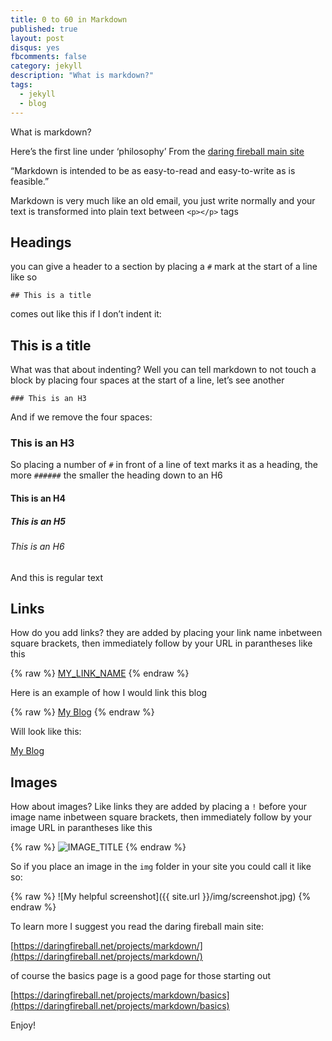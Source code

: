 ```yaml
---
title: 0 to 60 in Markdown
published: true
layout: post
disqus: yes
fbcomments: false
category: jekyll
description: "What is markdown?"
tags: 
  - jekyll
  - blog
---
```



What is markdown?

Here’s the first line under ‘philosophy’ From the [daring fireball main site](https://daringfireball.net/projects/markdown/syntax) 

“Markdown is intended to be as easy-to-read and easy-to-write as is feasible.”

Markdown is very much like an old email, you just write normally and your text is transformed into plain text between `<p></p>` tags

## Headings

you can give a header to a section by placing a `#` mark at the start of a line like so

    ## This is a title

comes out like this if I don’t indent it:

## This is a title

What was that about indenting?  Well you can tell markdown to not touch a block by placing four spaces at the start of a line, let’s see another

    ### This is an H3

And if we remove the four spaces:

### This is an H3

So placing a number of `#` in front of a line of text marks it as a heading, the more `######` the smaller the heading down to an H6

#### This is an H4

##### This is an H5

###### This is an H6

And this is regular text

## Links

How do you add links? they are added by placing your link name inbetween square brackets, then immediately follow by your URL in parantheses like this

{% raw  %}
    [MY_LINK_NAME](http://example.com/)
{% endraw  %}

Here is an example of how I would link this blog

{% raw  %}
    [My Blog](http://joshuacox.github.io/)
{% endraw  %}

Will look like this:

[My Blog](http://joshuacox.github.io/)

## Images

How about images? Like links they are added by placing a `!` before your image name inbetween square brackets, then immediately follow by your image URL in parantheses like this

{% raw  %}
    ![IMAGE_TITLE](PICTURE_URL)
{% endraw  %}

So if you place an image in the `img` folder in your site you could call it like so:

{% raw  %}
    ![My helpful screenshot]({{ site.url }}/img/screenshot.jpg)
{% endraw  %}

To learn more I suggest you read the daring fireball main site:

[https://daringfireball.net/projects/markdown/](https://daringfireball.net/projects/markdown/)

of course the basics page is a good page for those starting out

[https://daringfireball.net/projects/markdown/basics](https://daringfireball.net/projects/markdown/basics)

Enjoy!
